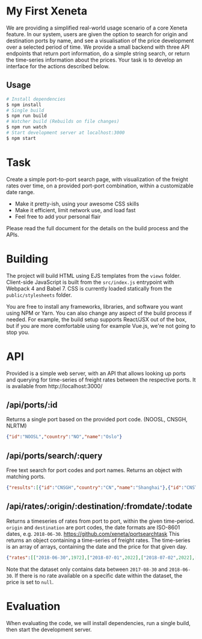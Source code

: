# My First Xeneta

We are providing a simplified real-world usage scenario of a core
Xeneta feature. In our system, users are given the option to search
for origin and destination ports by name, and see a visualisation of
the price development over a selected period of time. We provide a
small backend with three API endpoints that return port information,
do a simple string search, or return the time-series information about
the prices. Your task is to develop an interface for the actions
described below.



## Usage

```sh
# Install dependencies
$ npm install
# Single build
$ npm run build
# Watcher build (Rebuilds on file changes)
$ npm run watch
# Start development server at localhost:3000
$ npm start
```

# Task
Create a simple port-to-port search page, with visualization of the freight rates over time, on a provided port-port
combination, within a customizable date range.

* Make it pretty-ish, using your awesome CSS skills
* Make it efficient, limit network use, and load fast
* Feel free to add your personal flair

Please read the full document for the details on the build process and the APIs. 

# Building
The project will build HTML using EJS templates from the `views` folder. Client-side JavaScript is built
from the `src/index.js` entrypoint with Webpack 4 and Babel 7. CSS is currently loaded
statically from the `public/stylesheets` folder.

You are free to install any frameworks, libraries, and software you want using NPM or Yarn. You can also change
any aspect of the build process if needed. For example, the build setup supports React/JSX out of the box,
but if you are more comfortable using for example Vue.js, we're not going to stop you.

# API
Provided is a simple web server, with an API that allows looking up ports and querying for time-series of freight
rates between the respective ports. It is available from http://localhost:3000/

## /api/ports/:id
Returns a single port based on the provided port code. (NOOSL, CNSGH, NLRTM)

```json
{"id":"NOOSL","country":"NO","name":"Oslo"}
```

## /api/ports/search/:query
Free text search for port codes and port names. Returns an object with matching ports.

```json
{"results":[{"id":"CNSGH","country":"CN","name":"Shanghai"},{"id":"CNSTG","country":"CN","name":"Shantou"}]}
```

## /api/rates/:origin/:destination/:fromdate/:todate
Returns a timeseries of rates from port to port, within the given time-period. `origin` and `destination`
are port codes, the date formats are ISO-8601 dates, e.g. `2018-06-30`.
https://github.com/xeneta/portsearchtask
This returns an object containing a time-series of freight rates. The time-series is an array of arrays,
containing the date and the price for that given day.

```json
{"rates":[["2018-06-30",1972],["2018-07-01",2022],["2018-07-02",2022],["2018-07-03",2022]]}
```

Note that the dataset only contains data between `2017-08-30` and `2018-06-30`. If there is no rate available
on a specific date within the dataset, the price is set to `null`.

# Evaluation
When evaluating the code, we will install dependencies, run a single build, then start the development server.
